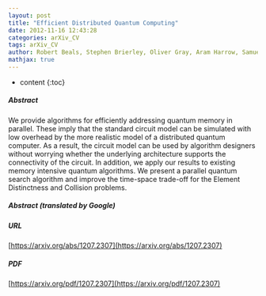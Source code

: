 ```yaml
---
layout: post
title: "Efficient Distributed Quantum Computing"
date: 2012-11-16 12:43:28
categories: arXiv_CV
tags: arXiv_CV
author: Robert Beals, Stephen Brierley, Oliver Gray, Aram Harrow, Samuel Kutin, Noah Linden, Dan Shepherd, Mark Stather
mathjax: true
---
```


* content
{:toc}

##### Abstract
We provide algorithms for efficiently addressing quantum memory in parallel. These imply that the standard circuit model can be simulated with low overhead by the more realistic model of a distributed quantum computer. As a result, the circuit model can be used by algorithm designers without worrying whether the underlying architecture supports the connectivity of the circuit. In addition, we apply our results to existing memory intensive quantum algorithms. We present a parallel quantum search algorithm and improve the time-space trade-off for the Element Distinctness and Collision problems.

##### Abstract (translated by Google)


##### URL
[https://arxiv.org/abs/1207.2307](https://arxiv.org/abs/1207.2307)

##### PDF
[https://arxiv.org/pdf/1207.2307](https://arxiv.org/pdf/1207.2307)

